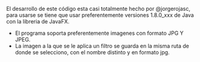 El desarrollo de este código esta casi totalmente hecho por @jorgerojasc, para usarse se tiene que usar preferentemente versiones 1.8.0_xxx de Java con la libreria  de JavaFX.

- El programa soporta preferentemente imagenes con formato JPG Y JPEG.
- La imagen a la que se le aplica un filtro se guarda en la misma ruta de donde se selecciono, con  el nombre distinto y en formato jpg.